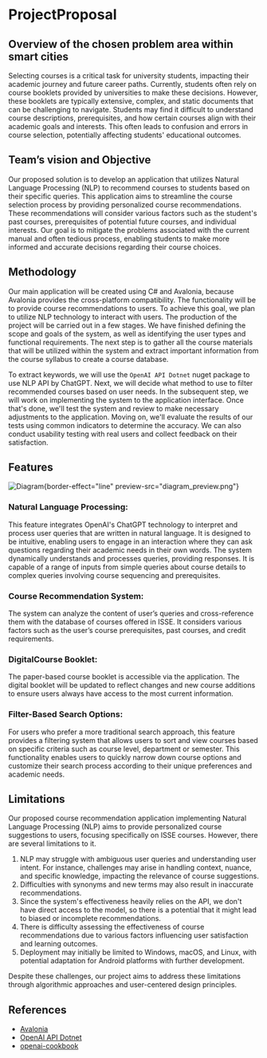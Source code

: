 # ProjectProposal

## Overview of the chosen problem area within smart cities

Selecting courses is a critical task for university students, impacting their academic journey and future career paths.
Currently, students often rely on course booklets provided by universities to make these decisions.
However, these booklets are typically extensive, complex, and static documents that can be challenging to navigate.
Students may find it difficult to understand course descriptions, prerequisites, and how certain courses align with their academic goals and
interests.
This often leads to confusion and errors in course selection, potentially affecting students' educational outcomes.

## Team’s vision and Objective

Our proposed solution is to develop an application that utilizes Natural Language Processing (NLP) to recommend courses to students based on
their specific queries. This application aims to streamline the course selection process by providing personalized course recommendations.
These recommendations will consider various factors such as the student's past courses, prerequisites of potential future courses, and
individual interests. Our goal is to mitigate the problems associated with the current manual and often tedious process, enabling students
to make more informed and accurate decisions regarding their course choices.

## Methodology

Our main application will be created using C# and Avalonia, because Avalonia provides the cross-platform compatibility.
The functionality will be to provide course recommendations to users.
To achieve this goal, we plan to utilize NLP technology to interact with users.
The production of the project will be carried out in a few stages.
We have finished defining the scope and goals of the system, as well as identifying the user types and functional requirements.
The next step is to gather all the course materials that will be utilized within the system and extract important information from the
course syllabus to create a course database.

To extract keywords, we will use the `OpenAI API Dotnet` nuget package to use NLP API by ChatGPT.
Next, we will decide what method to use to filter recommended courses based on user needs.
In the subsequent step, we will work on implementing the system to the application interface.
Once that's done, we'll test the system and review to make necessary adjustments to the application.
Moving on, we'll evaluate the results of our tests using common indicators to determine the accuracy.
We can also conduct usability testing with real users and collect feedback on their satisfaction.

## Features

![Diagram](diagram.png){border-effect="line" preview-src="diagram_preview.png"}

### Natural Language Processing:

This feature integrates OpenAI's ChatGPT technology to interpret and process user queries that are written in natural language.
It is designed to be intuitive, enabling users to engage in an interaction where they can ask questions regarding their academic needs in
their own words.
The system dynamically understands and processes queries, providing responses.
It is capable of a range of inputs from simple queries about course details to complex queries involving course sequencing and
prerequisites.

### Course Recommendation System:

The system can analyze the content of user’s queries and cross-reference them with the database of courses offered in ISSE.
It considers various factors such as the user’s course prerequisites, past courses, and credit requirements.

### DigitalCourse Booklet:

The paper-based course booklet is accessible via the application.
The digital booklet will be updated to reflect changes and new course additions to ensure users always have access to the most current
information.

### Filter-Based Search Options:

For users who prefer a more traditional search approach, this feature provides a filtering system that allows users to sort and view courses
based on specific criteria such as course level, department or semester.
This functionality enables users to quickly narrow down course options and customize their search process according to their unique
preferences and academic needs.

## Limitations

Our proposed course recommendation application implementing Natural Language Processing (NLP) aims to provide personalized course
suggestions to users, focusing specifically on ISSE courses. However, there are several limitations to it.

1. NLP may struggle with ambiguous user queries and understanding user intent.
   For instance, challenges may arise in handling context, nuance, and specific knowledge, impacting the relevance of course suggestions.
2. Difficulties with synonyms and new terms may also result in inaccurate recommendations.
3. Since the system's effectiveness heavily relies on the API, we don't have direct access to the model, so there is a potential that it
   might lead to biased or incomplete recommendations.
4. There is difficulty assessing the effectiveness of course recommendations due to various factors influencing user satisfaction and
   learning outcomes.
5. Deployment may initially be limited to Windows, macOS, and Linux, with potential adaptation for Android platforms with further
   development.

Despite these challenges, our project aims to address these limitations through algorithmic approaches and user-centered design principles.

## References

* [Avalonia](https://avaloniaui.net/)
* [OpenAI API Dotnet](https://github.com/OkGoDoIt/OpenAI-API-dotnet)
* [openai-cookbook](https://github.com/openai/openai-cookbook/blob/main/examples/Question_answering_using_embeddings.ipynb)